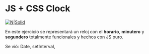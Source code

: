 # JS + CSS Clock

[![N|Solid](https://res.cloudinary.com/moopixel/image/upload/v1537327285/Personal/JavaScript30/Screenshot_5.jpg)](https://javascript30.com/)

En este ejercicio se representará un reloj con el **horario**, **minutero** y **segundero** totalmente funcionales y hechos con JS puro.

Se vió: Date, setInterval, 

